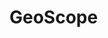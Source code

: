 # GeoScope
<!--
GeoScope is a deep learning framework for image geolocalization. The project leverages two complementary approaches:

- **CNN-Based Geolocalization:** Utilizing CNN architectures such as ResNet-18 and WideResNet via transfer learning, GeoScope classifies images into discrete geographic regions (e.g., regions or continents) using geotagged street view images.

- **Lite StreetCLIP-Inspired Model:** Adapting a lightweight version of the CLIP model, this approach leverages contrastive learning on image–caption pairs and synthetic captions derived from geographic labels. It enables robust zero-shot or few-shot predictions to improve generalization on unseen geographies.

## Overview

GeoScope addresses the challenge of image geolocalization—a problem with critical applications in photo tagging, search, and open-source intelligence—by mapping images to predefined geographic regions. By integrating transfer learning and vision-language models, GeoScope aims to overcome data scarcity and improve robustness to distribution shifts.

## Key Features

- **Dual-Model Approach:** Combines CNN-based classification with CLIP-inspired zero-shot learning.
- **Transfer Learning:** Fine-tuning on geotagged datasets for robust feature extraction.
- **Zero-Shot Generalization:** Leverages pretrained embeddings to predict geographic regions for unseen data.
- **Scalable & Diverse:** Designed to work across various environments from urban to rural scenes.

## References

- He, K., Zhang, X., Ren, S., & Sun, J. (2015). Deep residual learning for image recognition.
- Radford, A., et al. (2021). Learning transferable visual models from natural language supervision.
- Haas, L., Alberti, S., & Skreta, M. (2023). Learning generalized zero-shot learners for open-domain image geolocalization.
- Weyand, T., Kostrikov, I., & Philbin, J. (2016). PlaNet - Photo Geolocation with Convolutional Neural Networks.

## License

MIT License
-->
